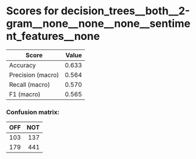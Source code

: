 # Scores for decision_trees__both__2-gram__none__none__none__sentiment_features__none
|      Score      |Value|
|-----------------|----:|
|Accuracy         |0.633|
|Precision (macro)|0.564|
|Recall (macro)   |0.570|
|F1 (macro)       |0.565|

### Confusion matrix:
|OFF|NOT|
|--:|--:|
|103|137|
|179|441|
